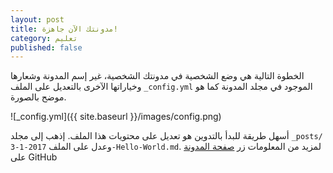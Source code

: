 ```yaml
---
layout: post
title: مدونتك الآن جاهزة!
category: تعليم
published: false
---
```


الخطوة التالية هي وضع الشخصية في مدونتك الشخصية، غير إسم المدونة وشعارها وخياراتها الآخرى بالتعديل على الملف `_config.yml` الموجود في مجلد المدونة كما هو موضح بالصورة.

![_config.yml]({{ site.baseurl }}/images/config.png)

أسهل طريقة للبدأ بالتدوين هو تعديل على محتويات هذا الملف. إذهب إلى مجلد `_posts/` وعدل على الملف `2017-1-3-Hello-World.md`. لمزيد من المعلومات زر [صفحة المدونة](https://github.com/a3ammar/jekyll-now) على GitHub
